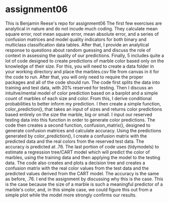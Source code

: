 # assignment06
This is Benjamin Reese's repo for assignment06
The first few exercises are analytical in nature and do not incude much coding. They calculate mean square error, root mean square error, mean absolute error, and a series of confusion matrices and model quality indicators for both binary and multiclass classification data tables. After that, I provide an analytical response to questions about random guessing and discuss the role of context in assessing the quality of our predictions. Finally, 5 includes quite a lot of code designed to create predictions of marble color based only on the knowledge of their size. For this, you will need to create a data folder in your working directory and place the marbles.csv file from canvas in it for the code to run. After that, you will only need to require the proper packages and all of the code should run. The code first splits the data into training and test data, with 20% reserved for testing. Then I discuss an intuitve/mental model of color prediction based on a barplot and a simple count of marbles of each size and color. From this, I derive conditional probabilities to better inform my prediction. I then create a simple function, color_prediction(), that takes an input of sizes and returns color predictions based entirely on the size the marble, big or small. I input our reserved testing data into this function in order to generate color predictions. The code then creates a second function, confusion_matrix(), designed to generate confusion matrices and calculate accuracy. Using the predictions generated by color_prediction(), I create a confusion matrix with the predicted data and the real colors from the reserved test data. The accuracy is predicted at .76. The last portion of code uses (tidymodels) to estimate a regression tree/CART model which will predict the color of marbles, using the training data and then applying the model to the testing data. The code also creates and plots a decision tree and creates a confusion matrix with the real color values from the test data and the predicted values derived from the CART model. The accuracy is the same as before, .76. I end the assignment by discussing why this is the case. This is the case because the size of a marble is such a meaningful predictor of a marble's color, and, in this simple case, we could figure this out from a simple plot while the model more strongly confirms our results.
